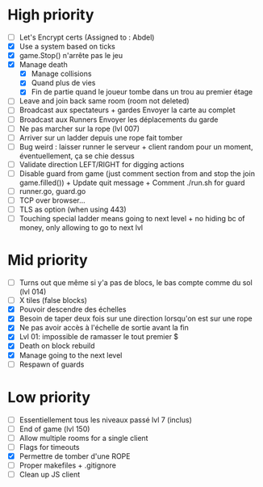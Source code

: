 # High priority

- [ ] Let's Encrypt certs (Assigned to : Abdel)
- [x] Use a system based on ticks
- [x] game.Stop() n'arrête pas le jeu
- [x] Manage death
    - [x] Manage collisions
    - [x] Quand plus de vies
    - [x] Fin de partie quand le joueur tombe dans un trou au premier étage
- [ ] Leave and join back same room (room not deleted)
- [ ] Broadcast aux spectateurs + gardes
      Envoyer la carte au complet
- [ ] Broadcast aux Runners
      Envoyer les déplacements du garde
- [ ] Ne pas marcher sur la rope (lvl 007)
- [ ] Arriver sur un ladder depuis une rope fait tomber
- [ ] Bug weird : laisser runner le serveur + client random pour un
  moment, éventuellement, ça se chie dessus
- [ ] Validate direction LEFT/RIGHT for digging actions
- [ ] Disable guard from game (just comment section from and stop the join game.filled()) + Update quit message + Comment ./run.sh for guard
- [ ] runner.go, guard.go
- [ ] TCP over browser...
- [ ] TLS as option (when using 443)
- [ ] Touching special ladder means going to next level + no hiding bc of money, only allowing to go to next lvl

# Mid priority

- [ ] Turns out que même si y'a pas de blocs, le bas compte comme du sol (lvl 014)
- [ ] X tiles (false blocks)
- [x] Pouvoir descendre des échelles
- [x] Besoin de taper deux fois sur une direction lorsqu'on est sur une rope
- [x] Ne pas avoir accès à l'échelle de sortie avant la fin
- [x] Lvl 01: impossible de ramasser le tout premier $
- [x] Death on block rebuild
- [x] Manage going to the next level
- [ ] Respawn of guards

# Low priority

- [ ] Essentiellement tous les niveaux passé lvl 7 (inclus)
- [ ] End of game (lvl 150)
- [ ] Allow multiple rooms for a single client
- [ ] Flags for timeouts
- [x] Permettre de tomber d'une ROPE
- [ ] Proper makefiles + .gitignore
- [ ] Clean up JS client
